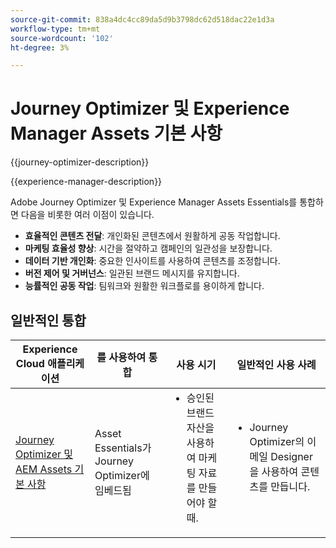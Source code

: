 ```yaml
---
source-git-commit: 838a4dc4cc89da5d9b3798dc62d518dac22e1d3a
workflow-type: tm+mt
source-wordcount: '102'
ht-degree: 3%

---
```



# Journey Optimizer 및 Experience Manager Assets 기본 사항

{{journey-optimizer-description}}

{{experience-manager-description}}

Adobe Journey Optimizer 및 Experience Manager Assets Essentials를 통합하면 다음을 비롯한 여러 이점이 있습니다.

+ **효율적인 콘텐츠 전달**: 개인화된 콘텐츠에서 원활하게 공동 작업합니다.
+ **마케팅 효율성 향상**: 시간을 절약하고 캠페인의 일관성을 보장합니다.
+ **데이터 기반 개인화**: 중요한 인사이트를 사용하여 콘텐츠를 조정합니다.
+ **버전 제어 및 거버넌스**: 일관된 브랜드 메시지를 유지합니다.
+ **능률적인 공동 작업**: 팀워크와 원활한 워크플로를 용이하게 합니다.

## 일반적인 통합

<table>
    <thead>
        <tr>
            <th>Experience Cloud 애플리케이션</th>
            <th>를 사용하여 통합</th>
            <th>사용 시기</th>
            <th>일반적인 사용 사례</th>
        </tr>
    </thead>
    <tbody>
        <tr>
            <td><a href="https://experienceleague.adobe.com/docs/journey-optimizer-learn/tutorials/email-channel/create-content-with-the-email-designer.html?lang=ko" target="_blank" rel="noreferrer">Journey Optimizer 및 AEM Assets 기본 사항</a></td>
            <td>Asset Essentials가 Journey Optimizer에 임베드됨</td>
            <td>
                <ul style="margin-top: 0;">
                    <li>승인된 브랜드 자산을 사용하여 마케팅 자료를 만들어야 할 때.</li>
                </ul>
            </td>
            <td>
                <ul style="margin-top: 0;"><li>Journey Optimizer의 이메일 Designer을 사용하여 콘텐츠를 만듭니다.</li></ul>
            </td>
        </tr>        
    </tbody>          
</table>
